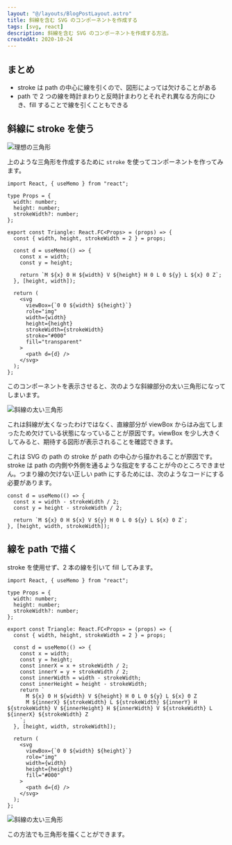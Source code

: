 ```yaml
---
layout: "@/layouts/BlogPostLayout.astro"
title: 斜線を含む SVG のコンポーネントを作成する
tags: [svg, react]
description: 斜線を含む SVG のコンポーネントを作成する方法。
createdAt: 2020-10-24
---
```


## まとめ

- stroke は path の中心に線を引くので、図形によっては欠けることがある
- path で 2 つの線を時計まわりと反時計まわりとそれぞれ異なる方向にひき、fill することで線を引くこともできる

## 斜線に stroke を使う

![理想の三角形](/assets/img/posts/svg-slash-line/triangle-0.png)

上のような三角形を作成するために `stroke` を使ってコンポーネントを作ってみます。

```tsx
import React, { useMemo } from "react";

type Props = {
  width: number;
  height: number;
  strokeWidth?: number;
};

export const Triangle: React.FC<Props> = (props) => {
  const { width, height, strokeWidth = 2 } = props;

  const d = useMemo(() => {
    const x = width;
    const y = height;

    return `M ${x} 0 H ${width} V ${height} H 0 L 0 ${y} L ${x} 0 Z`;
  }, [height, width]);

  return (
    <svg
      viewBox={`0 0 ${width} ${height}`}
      role="img"
      width={width}
      height={height}
      strokeWidth={strokeWidth}
      stroke="#000"
      fill="transparent"
    >
      <path d={d} />
    </svg>
  );
};
```

このコンポーネントを表示させると、次のような斜線部分の太い三角形になってしまいます。

![斜線の太い三角形](/assets/img/posts/svg-slash-line/triangle-1.png)

これは斜線が太くなったわけではなく、直線部分が viewBox からはみ出てしまったため欠けている状態になっていることが原因です。viewBox を少し大きくしてみると、期待する図形が表示されることを確認できます。

これは SVG の path の stroke が path の中心から描かれることが原因です。stroke は path の内側や外側を通るような指定をすることが今のところできません。つまり線の欠けない正しい path にするためには、次のようなコードにする必要があります。

```tsx
const d = useMemo(() => {
  const x = width - strokeWidth / 2;
  const y = height - strokeWidth / 2;

  return `M ${x} 0 H ${x} V ${y} H 0 L 0 ${y} L ${x} 0 Z`;
}, [height, width, strokeWidth]);
```

## 線を path で描く

stroke を使用せず、2 本の線を引いて fill してみます。

```tsx
import React, { useMemo } from "react";

type Props = {
  width: number;
  height: number;
  strokeWidth?: number;
};

export const Triangle: React.FC<Props> = (props) => {
  const { width, height, strokeWidth = 2 } = props;

  const d = useMemo(() => {
    const x = width;
    const y = height;
    const innerX = x + strokeWidth / 2;
    const innerY = y + strokeWidth / 2;
    const innerWidth = width - strokeWidth;
    const innerHeight = height - strokeWidth;
    return `
      M ${x} 0 H ${width} V ${height} H 0 L 0 ${y} L ${x} 0 Z
      M ${innerX} ${strokeWidth} L ${strokeWidth} ${innerY} H ${strokeWidth} V ${innerHeight} H ${innerWidth} V ${strokeWidth} L ${innerX} ${strokeWidth} Z
    `;
  }, [height, width, strokeWidth]);

  return (
    <svg
      viewBox={`0 0 ${width} ${height}`}
      role="img"
      width={width}
      height={height}
      fill="#000"
    >
      <path d={d} />
    </svg>
  );
};
```

![斜線の太い三角形](/assets/img/posts/svg-slash-line/triangle-2.png)

この方法でも三角形を描くことができます。
